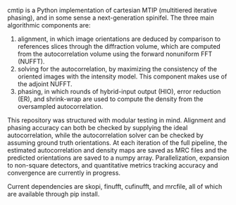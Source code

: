 cmtip is a Python implementation of cartesian MTIP (multitiered iterative phasing), and in some sense a next-generation spinifel. The three main algorithmic components are:
1. alignment, in which image orientations are deduced by comparison to references slices through the diffraction volume, which are computed from the autocorrelation volume using the forward nonuniform FFT (NUFFT).
2. solving for the autocorrelation, by maximizing the consistency of the oriented images with the intensity model. This component makes use of the adjoint NUFFT.
3. phasing, in which rounds of hybrid-input output (HIO), error reduction (ER), and shrink-wrap are used to compute the density from the oversampled autocorrelation. 

This repository was structured with modular testing in mind. Alignment and phasing accuracy can both be checked by supplying the ideal autocorrelation, while the autocorrelation solver can be checked by assuming ground truth orientations. At each iteration of the full pipeline, the estimated autocorrelation and density maps are saved as MRC files and the predicted orientations are saved to a numpy array. Parallelization, expansion to non-square detectors, and quantitative metrics tracking accuracy and convergence are currently in progress.

Current dependencies are skopi, finufft, cufinufft, and mrcfile, all of which are available through pip install.
